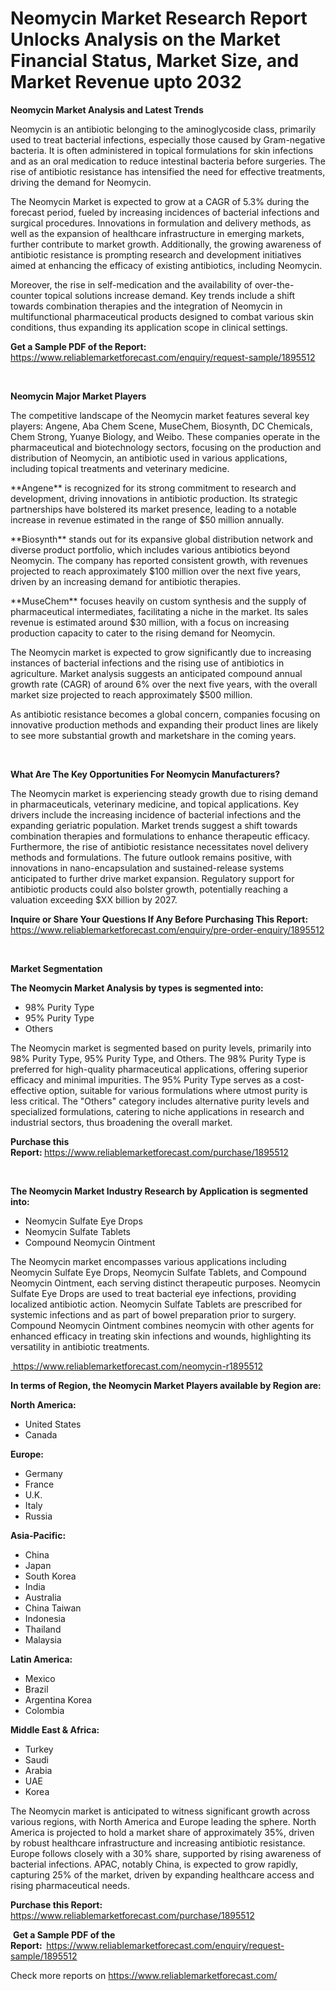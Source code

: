 <p><h1>Neomycin Market Research Report Unlocks Analysis on the Market Financial Status, Market Size, and Market Revenue upto 2032</h1></p><p><strong>Neomycin Market Analysis and Latest Trends</strong></p>
<p><p>Neomycin is an antibiotic belonging to the aminoglycoside class, primarily used to treat bacterial infections, especially those caused by Gram-negative bacteria. It is often administered in topical formulations for skin infections and as an oral medication to reduce intestinal bacteria before surgeries. The rise of antibiotic resistance has intensified the need for effective treatments, driving the demand for Neomycin.</p><p>The Neomycin Market is expected to grow at a CAGR of 5.3% during the forecast period, fueled by increasing incidences of bacterial infections and surgical procedures. Innovations in formulation and delivery methods, as well as the expansion of healthcare infrastructure in emerging markets, further contribute to market growth. Additionally, the growing awareness of antibiotic resistance is prompting research and development initiatives aimed at enhancing the efficacy of existing antibiotics, including Neomycin. </p><p>Moreover, the rise in self-medication and the availability of over-the-counter topical solutions increase demand. Key trends include a shift towards combination therapies and the integration of Neomycin in multifunctional pharmaceutical products designed to combat various skin conditions, thus expanding its application scope in clinical settings.</p></p>
<p><strong>Get a Sample PDF of the Report:&nbsp;</strong> <a href="https://www.reliablemarketforecast.com/enquiry/request-sample/1895512?utm_campaign=2111&utm_medium=2&utm_source=Github&utm_content=ia&utm_term=08032025&utm_id=neomycin">https://www.reliablemarketforecast.com/enquiry/request-sample/1895512</a></p>
<p>&nbsp;</p>
<p><strong>Neomycin Major Market Players</strong></p>
<p><p>The competitive landscape of the Neomycin market features several key players: Angene, Aba Chem Scene, MuseChem, Biosynth, DC Chemicals, Chem Strong, Yuanye Biology, and Weibo. These companies operate in the pharmaceutical and biotechnology sectors, focusing on the production and distribution of Neomycin, an antibiotic used in various applications, including topical treatments and veterinary medicine.</p><p>**Angene** is recognized for its strong commitment to research and development, driving innovations in antibiotic production. Its strategic partnerships have bolstered its market presence, leading to a notable increase in revenue estimated in the range of $50 million annually.</p><p>**Biosynth** stands out for its expansive global distribution network and diverse product portfolio, which includes various antibiotics beyond Neomycin. The company has reported consistent growth, with revenues projected to reach approximately $100 million over the next five years, driven by an increasing demand for antibiotic therapies.</p><p>**MuseChem** focuses heavily on custom synthesis and the supply of pharmaceutical intermediates, facilitating a niche in the market. Its sales revenue is estimated around $30 million, with a focus on increasing production capacity to cater to the rising demand for Neomycin.</p><p>The Neomycin market is expected to grow significantly due to increasing instances of bacterial infections and the rising use of antibiotics in agriculture. Market analysis suggests an anticipated compound annual growth rate (CAGR) of around 6% over the next five years, with the overall market size projected to reach approximately $500 million.</p><p>As antibiotic resistance becomes a global concern, companies focusing on innovative production methods and expanding their product lines are likely to see more substantial growth and marketshare in the coming years.</p></p>
<p>&nbsp;</p>
<p><strong>What Are The Key Opportunities For Neomycin Manufacturers?</strong></p>
<p><p>The Neomycin market is experiencing steady growth due to rising demand in pharmaceuticals, veterinary medicine, and topical applications. Key drivers include the increasing incidence of bacterial infections and the expanding geriatric population. Market trends suggest a shift towards combination therapies and formulations to enhance therapeutic efficacy. Furthermore, the rise of antibiotic resistance necessitates novel delivery methods and formulations. The future outlook remains positive, with innovations in nano-encapsulation and sustained-release systems anticipated to further drive market expansion. Regulatory support for antibiotic products could also bolster growth, potentially reaching a valuation exceeding $XX billion by 2027.</p></p>
<p><strong>Inquire or Share Your Questions If Any Before Purchasing This Report:</strong> <a href="https://www.reliablemarketforecast.com/enquiry/pre-order-enquiry/1895512?utm_campaign=2111&utm_medium=2&utm_source=Github&utm_content=ia&utm_term=08032025&utm_id=neomycin">https://www.reliablemarketforecast.com/enquiry/pre-order-enquiry/1895512</a></p>
<p>&nbsp;</p>
<p><strong>Market Segmentation</strong></p>
<p><strong>The Neomycin Market Analysis by types is segmented into:</strong></p>
<p><ul><li>98% Purity Type</li><li>95% Purity Type</li><li>Others</li></ul></p>
<p><p>The Neomycin market is segmented based on purity levels, primarily into 98% Purity Type, 95% Purity Type, and Others. The 98% Purity Type is preferred for high-quality pharmaceutical applications, offering superior efficacy and minimal impurities. The 95% Purity Type serves as a cost-effective option, suitable for various formulations where utmost purity is less critical. The "Others" category includes alternative purity levels and specialized formulations, catering to niche applications in research and industrial sectors, thus broadening the overall market.</p></p>
<p><strong>Purchase this Report:&nbsp;</strong><a href="https://www.reliablemarketforecast.com/purchase/1895512?utm_campaign=2111&utm_medium=2&utm_source=Github&utm_content=ia&utm_term=08032025&utm_id=neomycin">https://www.reliablemarketforecast.com/purchase/1895512</a></p>
<p>&nbsp;</p>
<p><strong>The Neomycin Market Industry Research by Application is segmented into:</strong></p>
<p><ul><li>Neomycin Sulfate Eye Drops</li><li>Neomycin Sulfate Tablets</li><li>Compound Neomycin Ointment</li></ul></p>
<p><p>The Neomycin market encompasses various applications including Neomycin Sulfate Eye Drops, Neomycin Sulfate Tablets, and Compound Neomycin Ointment, each serving distinct therapeutic purposes. Neomycin Sulfate Eye Drops are used to treat bacterial eye infections, providing localized antibiotic action. Neomycin Sulfate Tablets are prescribed for systemic infections and as part of bowel preparation prior to surgery. Compound Neomycin Ointment combines neomycin with other agents for enhanced efficacy in treating skin infections and wounds, highlighting its versatility in antibiotic treatments.</p></p>
<p><a href="https://www.reliablemarketforecast.com/neomycin-r1895512?utm_campaign=2111&utm_medium=2&utm_source=Github&utm_content=ia&utm_term=08032025&utm_id=neomycin">&nbsp;https://www.reliablemarketforecast.com/neomycin-r1895512</a></p>
<p><strong>In terms of Region, the Neomycin Market Players available by Region are:</strong></p>
<p>
    <p> <strong> North America: </strong>
        <ul>
            <li>United States</li>
            <li>Canada</li>
        </ul>
        </p> 
    <p> <strong> Europe: </strong>
        <ul>
            <li>Germany</li>
            <li>France</li>
            <li>U.K.</li>
            <li>Italy</li>
            <li>Russia</li>
        </ul>
        </p> 
    <p> <strong> Asia-Pacific: </strong>
        <ul>
            <li>China</li>
            <li>Japan</li>
            <li>South Korea</li>
            <li>India</li>
            <li>Australia</li>
            <li>China Taiwan</li>
            <li>Indonesia</li>
            <li>Thailand</li>
            <li>Malaysia</li>
        </ul>
        </p> 
    <p> <strong> Latin America: </strong>
        <ul>
            <li>Mexico</li>
            <li>Brazil</li>
            <li>Argentina Korea</li>
            <li>Colombia</li>
        </ul>
        </p> 
    <p> <strong> Middle East & Africa: </strong>
        <ul>
            <li>Turkey</li>
            <li>Saudi</li>
            <li>Arabia</li>
            <li>UAE</li>
            <li>Korea</li>
        </ul>
    </p>
    </p>
<p><p>The Neomycin market is anticipated to witness significant growth across various regions, with North America and Europe leading the sphere. North America is projected to hold a market share of approximately 35%, driven by robust healthcare infrastructure and increasing antibiotic resistance. Europe follows closely with a 30% share, supported by rising awareness of bacterial infections. APAC, notably China, is expected to grow rapidly, capturing 25% of the market, driven by expanding healthcare access and rising pharmaceutical needs.</p></p>
<p><strong>Purchase this Report: </strong><a href="https://www.reliablemarketforecast.com/purchase/1895512?utm_campaign=2111&utm_medium=2&utm_source=Github&utm_content=ia&utm_term=08032025&utm_id=neomycin">https://www.reliablemarketforecast.com/purchase/1895512</a></p>
<p>&nbsp;<strong>Get a Sample PDF of the Report:&nbsp;&nbsp;</strong><a href="https://www.reliablemarketforecast.com/enquiry/request-sample/1895512?utm_campaign=2111&utm_medium=2&utm_source=Github&utm_content=ia&utm_term=08032025&utm_id=neomycin">https://www.reliablemarketforecast.com/enquiry/request-sample/1895512</a></p>
<p><strong></strong></p>
<p>Check more reports on <a href="https://www.reliablemarketforecast.com/?utm_campaign=2111&utm_medium=2&utm_source=Github&utm_content=ia&utm_term=08032025&utm_id=neomycin">https://www.reliablemarketforecast.com/</a></p>